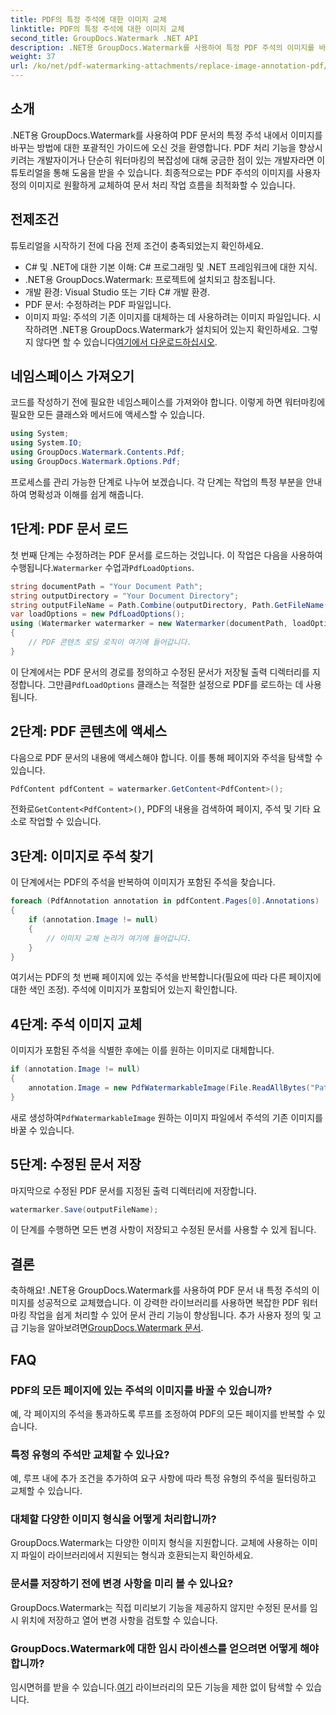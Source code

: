 ```yaml
---
title: PDF의 특정 주석에 대한 이미지 교체
linktitle: PDF의 특정 주석에 대한 이미지 교체
second_title: GroupDocs.Watermark .NET API
description: .NET용 GroupDocs.Watermark를 사용하여 특정 PDF 주석의 이미지를 바꾸는 방법을 알아보세요. 이 상세한 가이드는 문서 로딩부터 변경 사항 저장까지 모든 것을 다룹니다.
weight: 37
url: /ko/net/pdf-watermarking-attachments/replace-image-annotation-pdf/
---
```

## 소개
.NET용 GroupDocs.Watermark를 사용하여 PDF 문서의 특정 주석 내에서 이미지를 바꾸는 방법에 대한 포괄적인 가이드에 오신 것을 환영합니다. PDF 처리 기능을 향상시키려는 개발자이거나 단순히 워터마킹의 복잡성에 대해 궁금한 점이 있는 개발자라면 이 튜토리얼을 통해 도움을 받을 수 있습니다. 최종적으로는 PDF 주석의 이미지를 사용자 정의 이미지로 원활하게 교체하여 문서 처리 작업 흐름을 최적화할 수 있습니다.
## 전제조건
튜토리얼을 시작하기 전에 다음 전제 조건이 충족되었는지 확인하세요.
- C# 및 .NET에 대한 기본 이해: C# 프로그래밍 및 .NET 프레임워크에 대한 지식.
- .NET용 GroupDocs.Watermark: 프로젝트에 설치되고 참조됩니다.
- 개발 환경: Visual Studio 또는 기타 C# 개발 환경.
- PDF 문서: 수정하려는 PDF 파일입니다.
- 이미지 파일: 주석의 기존 이미지를 대체하는 데 사용하려는 이미지 파일입니다.
 시작하려면 .NET용 GroupDocs.Watermark가 설치되어 있는지 확인하세요. 그렇지 않다면 할 수 있습니다[여기에서 다운로드하십시오](https://releases.groupdocs.com/Watermark/net/).
## 네임스페이스 가져오기
코드를 작성하기 전에 필요한 네임스페이스를 가져와야 합니다. 이렇게 하면 워터마킹에 필요한 모든 클래스와 메서드에 액세스할 수 있습니다.
```csharp
using System;
using System.IO;
using GroupDocs.Watermark.Contents.Pdf;
using GroupDocs.Watermark.Options.Pdf;
```
프로세스를 관리 가능한 단계로 나누어 보겠습니다. 각 단계는 작업의 특정 부분을 안내하여 명확성과 이해를 쉽게 해줍니다.
## 1단계: PDF 문서 로드
 첫 번째 단계는 수정하려는 PDF 문서를 로드하는 것입니다. 이 작업은 다음을 사용하여 수행됩니다.`Watermarker` 수업과`PdfLoadOptions`.

```csharp
string documentPath = "Your Document Path";
string outputDirectory = "Your Document Directory";
string outputFileName = Path.Combine(outputDirectory, Path.GetFileName(documentPath));
var loadOptions = new PdfLoadOptions();
using (Watermarker watermarker = new Watermarker(documentPath, loadOptions))
{
    // PDF 콘텐츠 로딩 로직이 여기에 들어갑니다.
}
```
 이 단계에서는 PDF 문서의 경로를 정의하고 수정된 문서가 저장될 출력 디렉터리를 지정합니다. 그만큼`PdfLoadOptions` 클래스는 적절한 설정으로 PDF를 로드하는 데 사용됩니다.
## 2단계: PDF 콘텐츠에 액세스
다음으로 PDF 문서의 내용에 액세스해야 합니다. 이를 통해 페이지와 주석을 탐색할 수 있습니다.

```csharp
PdfContent pdfContent = watermarker.GetContent<PdfContent>();
```
 전화로`GetContent<PdfContent>()`, PDF의 내용을 검색하여 페이지, 주석 및 기타 요소로 작업할 수 있습니다.
## 3단계: 이미지로 주석 찾기
이 단계에서는 PDF의 주석을 반복하여 이미지가 포함된 주석을 찾습니다.

```csharp
foreach (PdfAnnotation annotation in pdfContent.Pages[0].Annotations)
{
    if (annotation.Image != null)
    {
        // 이미지 교체 논리가 여기에 들어갑니다.
    }
}
```
여기서는 PDF의 첫 번째 페이지에 있는 주석을 반복합니다(필요에 따라 다른 페이지에 대한 색인 조정). 주석에 이미지가 포함되어 있는지 확인합니다.
## 4단계: 주석 이미지 교체
이미지가 포함된 주석을 식별한 후에는 이를 원하는 이미지로 대체합니다.

```csharp
if (annotation.Image != null)
{
    annotation.Image = new PdfWatermarkableImage(File.ReadAllBytes("Path to Your Image File"));
}
```
 새로 생성하여`PdfWatermarkableImage` 원하는 이미지 파일에서 주석의 기존 이미지를 바꿀 수 있습니다.
## 5단계: 수정된 문서 저장
마지막으로 수정된 PDF 문서를 지정된 출력 디렉터리에 저장합니다.

```csharp
watermarker.Save(outputFileName);
```
이 단계를 수행하면 모든 변경 사항이 저장되고 수정된 문서를 사용할 수 있게 됩니다.
## 결론
축하해요! .NET용 GroupDocs.Watermark를 사용하여 PDF 문서 내 특정 주석의 이미지를 성공적으로 교체했습니다. 이 강력한 라이브러리를 사용하면 복잡한 PDF 워터마킹 작업을 쉽게 처리할 수 있어 문서 관리 기능이 향상됩니다. 추가 사용자 정의 및 고급 기능을 알아보려면[GroupDocs.Watermark 문서](https://tutorials.groupdocs.com/Watermark/net/).
## FAQ
### PDF의 모든 페이지에 있는 주석의 이미지를 바꿀 수 있습니까?
예, 각 페이지의 주석을 통과하도록 루프를 조정하여 PDF의 모든 페이지를 반복할 수 있습니다.
### 특정 유형의 주석만 교체할 수 있나요?
예, 루프 내에 추가 조건을 추가하여 요구 사항에 따라 특정 유형의 주석을 필터링하고 교체할 수 있습니다.
### 대체할 다양한 이미지 형식을 어떻게 처리합니까?
GroupDocs.Watermark는 다양한 이미지 형식을 지원합니다. 교체에 사용하는 이미지 파일이 라이브러리에서 지원되는 형식과 호환되는지 확인하세요.
### 문서를 저장하기 전에 변경 사항을 미리 볼 수 있나요?
GroupDocs.Watermark는 직접 미리보기 기능을 제공하지 않지만 수정된 문서를 임시 위치에 저장하고 열어 변경 사항을 검토할 수 있습니다.
### GroupDocs.Watermark에 대한 임시 라이센스를 얻으려면 어떻게 해야 합니까?
 임시면허를 받을 수 있습니다.[여기](https://purchase.groupdocs.com/temporary-license/) 라이브러리의 모든 기능을 제한 없이 탐색할 수 있습니다.